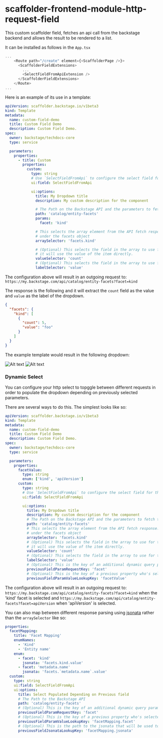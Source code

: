 # scaffolder-frontend-module-http-request-field

This custom scaffolder field, fetches an api call from the backstage backend and allows the result to be
rendered to a list.

It can be installed as follows in the `App.tsx`

```typescript jsx
...
    <Route path="/create" element={<ScaffolderPage />}>
      <ScaffolderFieldExtensions>
        ...
        <SelectFieldFromApiExtension />
      </ScaffolderFieldExtensions>
    </Route>
...
```

Here is an example of its use in a template:

```yaml
apiVersion: scaffolder.backstage.io/v1beta3
kind: Template
metadata:
  name: custom-field-demo
  title: Custom Field Demo
  description: Custom Field Demo.
spec:
  owner: backstage/techdocs-core
  type: service

  parameters:
    properties:
      - title: Custom
        properties:
          custom:
            type: string
            # Use `SelectFieldFromApi` to configure the select field for the entry.
            ui:field: SelectFieldFromApi

            ui:options:
              title: My Dropdown title
              description: My custom description for the component

              # The Path on the Backstage API and the parameters to fetch the data for the dropdown
              path: 'catalog/entity-facets'
              params:
                facet: 'kind'

              # This selects the array element from the API fetch response. It finds the array with the name kind
              # under the facets object
              arraySelector: 'facets.kind'

              # (Optional) This selects the field in the array to use for the value of each select item. If its not specified
              # it will use the value of the item directly.
              valueSelector: 'count'
              # (Optional) This selects the field in the array to use for the label of each select item.
              labelSelector: 'value'
```

The configuration above will result in an outgoing request to: `https://my.backstage.com/api/catalog/entity-facets?facet=kind`

The response is the following and it will extract the `count` field as the value and `value` as the label of the dropdown.

```json
{
  "facets": {
    "kind": [
      {
        "count": 5,
        "value": "foo"
      }
    ]
  }
}
```

The example template would result in the following dropdown:

![Alt text](images/dropdown_sample_closed.png?raw=true 'Example of the custom scaffolder field')
![Alt text](images/dropdown_sample_opened.png?raw=true 'Example of the custom scaffolder field')

### Dynamic Select

You can configure your http select to topggle between different requests in order to populate the dropdown depending on previously selected parameters.

There are several ways to do this. The simplest looks like so:

```yaml
apiVersion: scaffolder.backstage.io/v1beta3
kind: Template
metadata:
  name: custom-field-demo
  title: Custom Field Demo
  description: Custom Field Demo.
spec:
  owner: backstage/techdocs-core
  type: service

  parameters:
    properties:
      facetValue:
        type: string
        enum: ['kind', 'apiVersion']
      custom:
        type: string
        # Use `SelectFieldFromApi` to configure the select field for the entry.
        ui:field: SelectFieldFromApi

        ui:options:
          title: My Dropdown title
          description: My custom description for the component
          # The Path on the Backstage API and the parameters to fetch the data for the dropdown
          path: 'catalog/entity-facets'
          # This selects the array element from the API fetch response. It finds the array with the name kind
          # under the facets object
          arraySelector: 'facets.kind'
          # (Optional) This selects the field in the array to use for the value of each select item. If its not specified
          # it will use the value of the item directly.
          valueSelector: 'count'
          # (Optional) This selects the field in the array to use for the label of each select item.
          labelSelector: 'value'
          # (Optional) This is the key of an additional dynamic query parameter that can be added to the request
          previousFieldParamRequestKey: 'facet'
          # (Optional) This is the key of a previous property who's selected value will be used as an additional query parameter value on the request
          previousFieldParamValueLookupKey: 'facetValue'
```

The configuration above will result in an outgoing request to: `https://my.backstage.com/api/catalog/entity-facets?facet=kind`
when the 'kind' facet is selected and `https://my.backstage.com/api/catalog/entity-facets?facet=apiVersion` when 'apiVersion' is selected.

You can also map between different response parsing using [jsonata](https://docs.jsonata.org/overview.html) rather than the `arraySelector` like so:

```yaml
properties:
  facetMapping:
    title: 'Facet Mapping'
    enumNames:
      - 'Kind'
      - 'Entity name'
    enum:
      - facet: 'kind'
        jsonata: 'facets.kind.value'
      - facet: 'metadata.name'
        jsonata: 'facets.`metadata.name`.value'
  custom:
    type: string
    ui:field: SelectFieldFromApi
    ui:options:
      title: Select Populated Depending on Previous field
      # The Path to the Backstage API
      path: 'catalog/entity-facets'
      # (Optional) This is the key of an additional dynamic query parameter that can be added to the request
      previousFieldParamRequestKey: 'facet'
      # (Optional) This is the key of a previous property who's selected value will be used as an additional query parameter value on the request
      previousFieldParamValueLookupKey: 'facetMapping.facet'
      # (Optional) This is the path to the jsonata that will be used to parse the request's body and extract values
      previousFieldJsonataLookupKey: 'facetMapping.jsonata'
```
